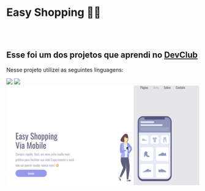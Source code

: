 <h1>Easy Shopping 🤳🏻</h1>
<br>
<br>
<h2>Esse foi um dos projetos que aprendi no <a href="https://rodolfomori.com.br/devclub">DevClub</a></h2>
<p>Nesse projeto utilizei as seguintes linguagens:</p>
<img src="https://img.shields.io/badge/HTML5-E34F26?style=for-the-badge&logo=html5&logoColor=white">
<img src="https://img.shields.io/badge/CSS3-1572B6?style=for-the-badge&logo=css3&logoColor=white">
    
<img src="assets/img projeto1git.png"/>
